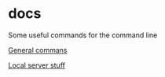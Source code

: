 docs
====

Some useful commands for the command line

[General commans](general.md)

[Local server stuff](server.md)